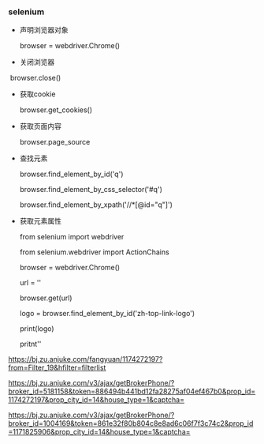 ### selenium

- 声明浏览器对象

  browser = webdriver.Chrome()

- 关闭浏览器

​       browser.close()

- 获取cookie

  browser.get_cookies()

- 获取页面内容

  browser.page_source

- 查找元素

  browser.find_element_by_id('q')

  browser.find_element_by_css_selector('#q')

  browser.find_element_by_xpath('//*[@id="q"]')

- 获取元素属性

  from selenium import webdriver

  from selenium.webdriver import ActionChains

  browser = webdriver.Chrome()

  url = ''

  browser.get(url)

  logo = browser.find_element_by_id('zh-top-link-logo')

  print(logo)

  pritnt''



https://bj.zu.anjuke.com/fangyuan/1174272197?from=Filter_19&hfilter=filterlist



https://bj.zu.anjuke.com/v3/ajax/getBrokerPhone/?broker_id=5181158&token=886494b441bd12fa28275af04ef467b0&prop_id=1174272197&prop_city_id=14&house_type=1&captcha=



https://bj.zu.anjuke.com/v3/ajax/getBrokerPhone/?broker_id=1004169&token=861e32f80b804c8e8ad6c06f7f3c74c2&prop_id=1171825906&prop_city_id=14&house_type=1&captcha=
